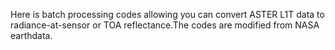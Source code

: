 Here is batch processing codes allowing you can convert ASTER L1T data to radiance-at-sensor or TOA reflectance.The codes are modified from NASA earthdata.
